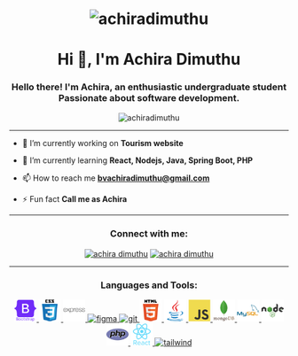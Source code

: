 <h1 align="center"> <img src="https://lh3.googleusercontent.com/pw/AP1GczMzB-DCoZXWGmGrtlzhX_zfFi-AK5yxSvHr-BojBXBJj1JQuvcrigU81QqidysvfyxBxHXuLekO5xg-38Ccp6Y5aTks_cIsOJGZ3blrb1XFdQRBo1QrL28xbRJEetOrZdlUtEl6zpM1-Xjqla4crPc2oC3VTto3KOWB8GlqpPJycwN2RjwTd5Z5EKVJmjsM6m2MMQNEi70l2lFDJU0RjMc-zdmXjVp2ZCLBHAHZarYvtbBPG7Zvnirjz9Uh3uUgrDkDvyQs17ulYbJ92OhcKPtcYpOTkeX0YNYTHDCIDBHzUtUq-Q2ubriLJIb1LnGGPtWrX_ux7wHUhSGifo99fps1BxiTR2BJ9_6XuU1xcD3IMgMN30bhuGY2DYC0SqFVb52kO4ZuXkgE7pdMXJmzTDp4J8f-aEL2NoMQR1oDWOtztHtCmvZffQHUBiIMJzcYDTd4DZqvmkUysVzD1tNJOsHdIuYWOnCA09hyZBGJLgo0PNbrS11L6N1B7iD7Xzzs9j0cv_Gn_Nc7wIPloOUEfSmI2x0YMxN5z-utIk89fYy3RfRUiZHjpdUnde6OK1tvg212LEj5f_ZlVKx_OAHfUbMRznV-TNpIop1ks8NV1k6DWSBQF4kw6nrc-o8OZivu18ffXTGpSMvF-1eYRQtzpN1lEjIHRGYFy2ecqRHABXkHy85sQAkQUOaN3Hxj75jWVa2okY9gZ1JfLVLS7dpZf-6OT8PJXuHvMK30kLVeCzFC5muC-eh98JB6DZ5X46F2U1Xl-oEUufpnN-v3jewg1zygN6eQoy89vincWJdFozYBnpmwpvXxDC1M5U-mgp6k37ar4P0fuYBhhr1JFJhqughyfPI8jOEzOE8zwCdxTyNhaKJmtztFvwbHBBjZjbo6zqwmFE0MVGZ2rPWDqI2jAtIi6ec=w945-h945-s-no-gm?authuser=0" alt="achiradimuthu" height="100" /> </h1>

<h1 align="center">Hi 👋, I'm Achira Dimuthu</h1>
<h3 align="center">Hello there! I'm Achira, an enthusiastic undergraduate student Passionate about software development.</h3>

<p align="center"> <img src="https://komarev.com/ghpvc/?username=achiradimuthu&label=Profile%20views&color=0e75b6&style=flat" alt="achiradimuthu" /> </p>

---


- 🔭 I’m currently working on **Tourism website**

- 🌱 I’m currently learning **React, Nodejs, Java, Spring Boot, PHP**

- 📫 How to reach me **bvachiradimuthu@gmail.com**

- ⚡ Fun fact **Call me as Achira**

---

<h3 align="center">Connect with me:</h3>
<p align="center">
<a href="https://linkedin.com/in/achira dimuthu" target="blank"><img align="center" src="https://raw.githubusercontent.com/rahuldkjain/github-profile-readme-generator/master/src/images/icons/Social/linked-in-alt.svg" alt="achira dimuthu" height="30" width="40" /></a>
<a href="https://fb.com/achira dimuthu" target="blank"><img align="center" src="https://raw.githubusercontent.com/rahuldkjain/github-profile-readme-generator/master/src/images/icons/Social/facebook.svg" alt="achira dimuthu" height="30" width="40" /></a>
</p>

---

<h3 align="center">Languages and Tools:</h3>
<p align="center"> <a href="https://getbootstrap.com" target="_blank" rel="noreferrer"> <img src="https://raw.githubusercontent.com/devicons/devicon/master/icons/bootstrap/bootstrap-plain-wordmark.svg" alt="bootstrap" width="40" height="40"/> </a> <a href="https://www.w3schools.com/css/" target="_blank" rel="noreferrer"> <img src="https://raw.githubusercontent.com/devicons/devicon/master/icons/css3/css3-original-wordmark.svg" alt="css3" width="40" height="40"/> </a> <a href="https://expressjs.com" target="_blank" rel="noreferrer"> <img src="https://raw.githubusercontent.com/devicons/devicon/master/icons/express/express-original-wordmark.svg" alt="express" width="40" height="40"/> </a> <a href="https://www.figma.com/" target="_blank" rel="noreferrer"> <img src="https://www.vectorlogo.zone/logos/figma/figma-icon.svg" alt="figma" width="40" height="40"/> </a> <a href="https://git-scm.com/" target="_blank" rel="noreferrer"> <img src="https://www.vectorlogo.zone/logos/git-scm/git-scm-icon.svg" alt="git" width="40" height="40"/> </a> <a href="https://www.w3.org/html/" target="_blank" rel="noreferrer"> <img src="https://raw.githubusercontent.com/devicons/devicon/master/icons/html5/html5-original-wordmark.svg" alt="html5" width="40" height="40"/> </a> <a href="https://www.java.com" target="_blank" rel="noreferrer"> <img src="https://raw.githubusercontent.com/devicons/devicon/master/icons/java/java-original.svg" alt="java" width="40" height="40"/> </a> <a href="https://developer.mozilla.org/en-US/docs/Web/JavaScript" target="_blank" rel="noreferrer"> <img src="https://raw.githubusercontent.com/devicons/devicon/master/icons/javascript/javascript-original.svg" alt="javascript" width="40" height="40"/> </a> <a href="https://www.mongodb.com/" target="_blank" rel="noreferrer"> <img src="https://raw.githubusercontent.com/devicons/devicon/master/icons/mongodb/mongodb-original-wordmark.svg" alt="mongodb" width="40" height="40"/> </a> <a href="https://www.mysql.com/" target="_blank" rel="noreferrer"> <img src="https://raw.githubusercontent.com/devicons/devicon/master/icons/mysql/mysql-original-wordmark.svg" alt="mysql" width="40" height="40"/> </a> <a href="https://nodejs.org" target="_blank" rel="noreferrer"> <img src="https://raw.githubusercontent.com/devicons/devicon/master/icons/nodejs/nodejs-original-wordmark.svg" alt="nodejs" width="40" height="40"/> </a> <a href="https://www.php.net" target="_blank" rel="noreferrer"> <img src="https://raw.githubusercontent.com/devicons/devicon/master/icons/php/php-original.svg" alt="php" width="40" height="40"/> </a> <a href="https://reactjs.org/" target="_blank" rel="noreferrer"> <img src="https://raw.githubusercontent.com/devicons/devicon/master/icons/react/react-original-wordmark.svg" alt="react" width="40" height="40"/> </a> <a href="https://tailwindcss.com/" target="_blank" rel="noreferrer"> <img src="https://www.vectorlogo.zone/logos/tailwindcss/tailwindcss-icon.svg" alt="tailwind" width="40" height="40"/> </a> </p>
